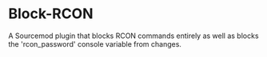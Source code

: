 # Block-RCON
A Sourcemod plugin that blocks RCON commands entirely as well as blocks the 'rcon_password' console variable from changes.
